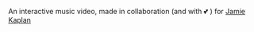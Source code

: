 An interactive music video, made in collaboration (and with 💕 ) for [Jamie Kaplan](https://www.jamiekaplancreative.com)
